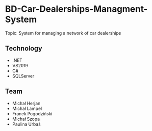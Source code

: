 # BD-Car-Dealerships-Managment-System
Topic: System for managing a network of car dealerships

## Technology
- .NET
- VS2019
- C#
- SQLServer

## Team
- Michał Herjan 
- Michał Lampel
- Franek Pogodziński
- Michał Szopa
- Paulina Urbaś
